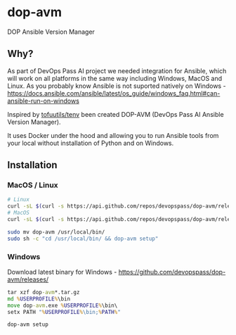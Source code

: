 # dop-avm

DOP Ansible Version Manager

## Why?

As part of DevOps Pass AI project we needed integration for Ansible, which will work on all platforms in the same way including Windows, MacOS and Linux.
As you probably know Ansible is not suported natively on Windows - https://docs.ansible.com/ansible/latest/os_guide/windows_faq.html#can-ansible-run-on-windows

Inspired by [tofuutils/tenv](https://github.com/tofuutils/tenv) been created DOP-AVM (DevOps Pass AI Ansible Version Manager).

It uses Docker under the hood and allowing you to run Ansible tools from your local without installation of Python and on Windows.

## Installation

### MacOS / Linux

```bash
# Linux
curl -sL $(curl -s https://api.github.com/repos/devopspass/dop-avm/releases/latest | grep "https.*linux_amd64" | awk '{print $2}' | sed 's/"//g') | tar xzvf - dop-avm
# MacOS
curl -sL $(curl -s https://api.github.com/repos/devopspass/dop-avm/releases/latest | grep "https.*darwin_amd64" | awk '{print $2}' | sed 's/"//g') | tar xzvf - dop-avm

sudo mv dop-avm /usr/local/bin/
sudo sh -c "cd /usr/local/bin/ && dop-avm setup"
```

### Windows

Download latest binary for Windows - https://github.com/devopspass/dop-avm/releases/

```cmd
tar xzf dop-avm*.tar.gz
md %USERPROFILE%\bin
move dop-avm.exe %USERPROFILE%\bin\
setx PATH "%USERPROFILE%\bin;%PATH%"

dop-avm setup
```
